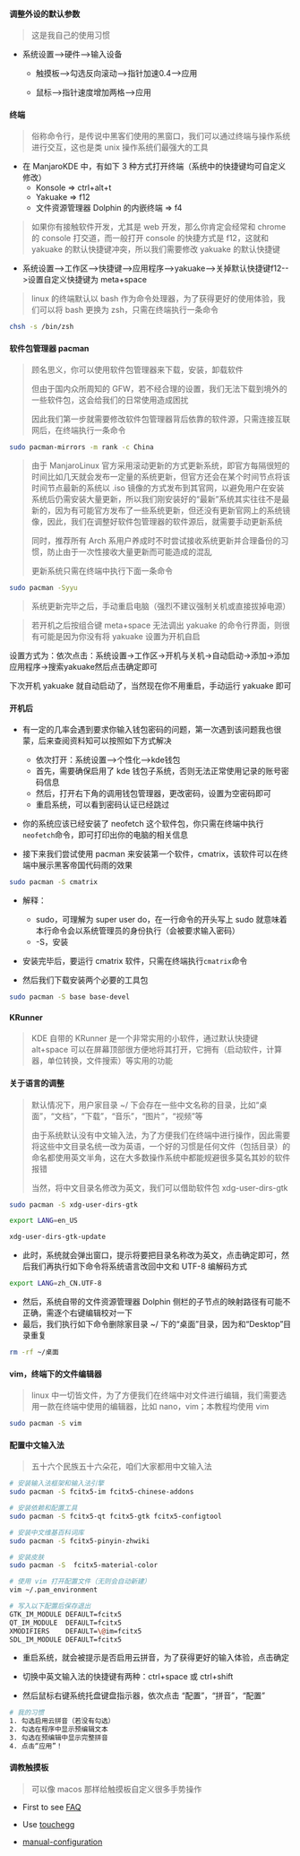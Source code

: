 #### 调整外设的默认参数

> 这是我自己的使用习惯

- 系统设置-->硬件-->输入设备

  - 触摸板-->勾选反向滚动-->指针加速0.4-->应用

  - 鼠标-->指针速度增加两格-->应用

#### 终端

> 俗称命令行，是传说中黑客们使用的黑窗口，我们可以通过终端与操作系统进行交互，这也是类 unix 操作系统们最强大的工具

- 在 ManjaroKDE 中，有如下 3 种方式打开终端（系统中的快捷键均可自定义修改）
  - Konsole => ctrl+alt+t
  - Yakuake => f12
  - 文件资源管理器 Dolphin 的内嵌终端 => f4

> 如果你有接触软件开发，尤其是 web 开发，那么你肯定会经常和 chrome 的 console 打交道，而一般打开 console 的快捷方式是 f12，这就和 yakuake 的默认快捷键冲突，所以我们需要修改 yakuake 的默认快捷键

- 系统设置-->工作区-->快捷键-->应用程序-->yakuake-->关掉默认快捷键f12-->设置自定义快捷键为 meta+space

> linux 的终端默认以 bash 作为命令处理器，为了获得更好的使用体验，我们可以将 bash 更换为 zsh，只需在终端执行一条命令

```bash
chsh -s /bin/zsh
```

#### 软件包管理器 pacman

> 顾名思义，你可以使用软件包管理器来下载，安装，卸载软件
>
> 但由于国内众所周知的 GFW，若不经合理的设置，我们无法下载到境外的一些软件包，这会给我们的日常使用造成困扰
>
> 因此我们第一步就需要修改软件包管理器背后依靠的软件源，只需连接互联网后，在终端执行一条命令

```bash
sudo pacman-mirrors -m rank -c China
```

> 由于 ManjaroLinux 官方采用滚动更新的方式更新系统，即官方每隔很短的时间比如几天就会发布一定量的系统更新，但官方还会在某个时间节点将该时间节点最新的系统以 .iso 镜像的方式发布到其官网，以避免用户在安装系统后仍需安装大量更新，所以我们刚安装好的“最新”系统其实往往不是最新的，因为有可能官方发布了一些系统更新，但还没有更新官网上的系统镜像，因此，我们在调整好软件包管理器的软件源后，就需要手动更新系统
>
> 同时，推荐所有 Arch 系用户养成时不时尝试接收系统更新并合理备份的习惯，防止由于一次性接收大量更新而可能造成的混乱
>
> 更新系统只需在终端中执行下面一条命令

```bash
sudo pacman -Syyu
```

> 系统更新完毕之后，手动重启电脑（强烈不建议强制关机或直接拔掉电源）

> 若开机之后按组合键 meta+space 无法调出 yakuake 的命令行界面，则很有可能是因为你没有将 yakuake 设置为开机自启

设置方式为：依次点击：系统设置->工作区->开机与关机->自动启动->添加->添加应用程序->搜索yakuake然后点击确定即可

下次开机 yakuake 就自动启动了，当然现在你不用重启，手动运行 yakuake 即可

#### 开机后

- 有一定的几率会遇到要求你输入钱包密码的问题，第一次遇到该问题我也很蒙，后来查阅资料知可以按照如下方式解决
  - 依次打开：系统设置-->个性化-->kde钱包
  - 首先，需要确保启用了 kde 钱包子系统，否则无法正常使用记录的账号密码信息
  - 然后，打开右下角的调用钱包管理器，更改密码，设置为空密码即可
  - 重启系统，可以看到密码认证已经跳过

- 你的系统应该已经安装了 neofetch 这个软件包，你只需在终端中执行`neofetch`命令，即可打印出你的电脑的相关信息

- 接下来我们尝试使用 pacman 来安装第一个软件，cmatrix，该软件可以在终端中展示黑客帝国代码雨的效果

```bash
sudo pacman -S cmatrix
```

- 解释：
  - sudo，可理解为 super user do，在一行命令的开头写上 sudo 就意味着本行命令会以系统管理员的身份执行（会被要求输入密码）
  - -S，安装

- 安装完毕后，要运行 cmatrix 软件，只需在终端执行`cmatrix`命令

- 然后我们下载安装两个必要的工具包

```bash
sudo pacman -S base base-devel
```

#### KRunner

> KDE 自带的 KRunner 是一个非常实用的小软件，通过默认快捷键 alt+space 可以在屏幕顶部很方便地将其打开，它拥有（启动软件，计算器，单位转换，文件搜索）等实用的功能

#### 关于语言的调整

> 默认情况下，用户家目录 ~/ 下会存在一些中文名称的目录，比如“桌面”，“文档”，“下载”，“音乐”，“图片”，“视频”等
>
> 由于系统默认没有中文输入法，为了方便我们在终端中进行操作，因此需要将这些中文目录名统一改为英语，一个好的习惯是任何文件（包括目录）的命名都使用英文半角，这在大多数操作系统中都能规避很多莫名其妙的软件报错
>
> 当然，将中文目录名修改为英文，我们可以借助软件包 xdg-user-dirs-gtk

```bash
sudo pacman -S xdg-user-dirs-gtk

export LANG=en_US

xdg-user-dirs-gtk-update
```

- 此时，系统就会弹出窗口，提示将要把目录名称改为英文，点击确定即可，然后我们再执行如下命令将系统语言改回中文和 UTF-8 编解码方式

```bash
export LANG=zh_CN.UTF-8
```

- 然后，系统自带的文件资源管理器 Dolphin 侧栏的子节点的映射路径有可能不正确，需逐个右键编辑校对一下
- 最后，我们执行如下命令删除家目录 ~/ 下的“桌面”目录，因为和“Desktop”目录重复

```bash
rm -rf ~/桌面
```

#### vim，终端下的文件编辑器

> linux 中一切皆文件，为了方便我们在终端中对文件进行编辑，我们需要选用一款在终端中使用的编辑器，比如 nano，vim；本教程均使用 vim

```bash
sudo pacman -S vim
```

#### 配置中文输入法

> 五十六个民族五十六朵花，咱们大家都用中文输入法

```bash
# 安装输入法框架和输入法引擎
sudo pacman -S fcitx5-im fcitx5-chinese-addons

# 安装依赖和配置工具
sudo pacman -S fcitx5-qt fcitx5-gtk fcitx5-configtool

# 安装中文维基百科词库
sudo pacman -S fcitx5-pinyin-zhwiki

# 安装皮肤
sudo pacman -S  fcitx5-material-color

# 使用 vim 打开配置文件（无则会自动新建）
vim ~/.pam_environment

# 写入以下配置后保存退出
GTK_IM_MODULE DEFAULT=fcitx5
QT_IM_MODULE  DEFAULT=fcitx5
XMODIFIERS    DEFAULT=\@im=fcitx5
SDL_IM_MODULE DEFAULT=fcitx5
```

- 重启系统，就会被提示是否启用云拼音，为了获得更好的输入体验，点击确定

- 切换中英文输入法的快捷键有两种：ctrl+space 或 ctrl+shift

- 然后鼠标右键系统托盘键盘指示器，依次点击 “配置”，“拼音”，“配置”

```bash
# 我的习惯
1. 勾选启用云拼音（若没有勾选）
2. 勾选在程序中显示预编辑文本
3. 勾选在预编辑中显示完整拼音
4. 点击“应用”！
```

#### 调教触摸板

> 可以像 macos 那样给触摸板自定义很多手势操作

- First to see [FAQ](https://github.com/JoseExposito/touchegg#faq)

- Use [touchegg](https://github.com/JoseExposito/touchegg)

- [manual-configuration](https://github.com/JoseExposito/touchegg#manual-configuration)
